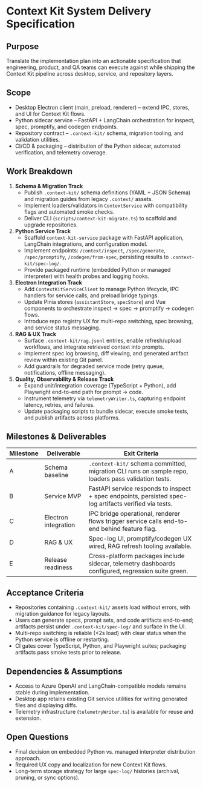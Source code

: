 # Context Kit System Delivery Specification

## Purpose
Translate the implementation plan into an actionable specification that engineering, product, and QA teams can execute against while shipping the Context Kit pipeline across desktop, service, and repository layers.

## Scope
- Desktop Electron client (main, preload, renderer) – extend IPC, stores, and UI for Context Kit flows.
- Python sidecar service – FastAPI + LangChain orchestration for inspect, spec, promptify, and codegen endpoints.
- Repository contract – `.context-kit/` schema, migration tooling, and validation utilities.
- CI/CD & packaging – distribution of the Python sidecar, automated verification, and telemetry coverage.

## Work Breakdown
1. **Schema & Migration Track**
   - Publish `.context-kit/` schema definitions (YAML + JSON Schema) and migration guides from legacy `.context/` assets.
   - Implement loaders/validators in `ContextService` with compatibility flags and automated smoke checks.
   - Deliver CLI (`scripts/context-kit-migrate.ts`) to scaffold and upgrade repositories.
2. **Python Service Track**
   - Scaffold `context-kit-service` package with FastAPI application, LangChain integrations, and configuration model.
   - Implement endpoints: `/context/inspect`, `/spec/generate`, `/spec/promptify`, `/codegen/from-spec`, persisting results to `.context-kit/spec-log/`.
   - Provide packaged runtime (embedded Python or managed interpreter) with health probes and logging hooks.
3. **Electron Integration Track**
   - Add `ContextKitServiceClient` to manage Python lifecycle, IPC handlers for service calls, and preload bridge typings.
   - Update Pinia stores (`assistantStore`, `specStore`) and Vue components to orchestrate inspect → spec → promptify → codegen flows.
   - Introduce repo registry UX for multi-repo switching, spec browsing, and service status messaging.
4. **RAG & UX Track**
   - Surface `.context-kit/rag.jsonl` entries, enable refresh/upload workflows, and integrate retrieved context into prompts.
   - Implement spec log browsing, diff viewing, and generated artifact review within existing Git panel.
   - Add guardrails for degraded service mode (retry queue, notifications, offline messaging).
5. **Quality, Observability & Release Track**
   - Expand unit/integration coverage (TypeScript + Python), add Playwright end-to-end path for prompt → code.
   - Instrument telemetry via `telemetryWriter.ts`, capturing endpoint latency, retries, and failures.
   - Update packaging scripts to bundle sidecar, execute smoke tests, and publish artifacts across platforms.

## Milestones & Deliverables
| Milestone | Deliverable | Exit Criteria |
|-----------|-------------|---------------|
| A | Schema baseline | `.context-kit/` schema committed, migration CLI runs on sample repo, loaders pass validation tests. |
| B | Service MVP | FastAPI service responds to inspect + spec endpoints, persisted spec-log artifacts verified via tests. |
| C | Electron integration | IPC bridge operational, renderer flows trigger service calls end-to-end behind feature flag. |
| D | RAG & UX | Spec-log UI, promptify/codegen UX wired, RAG refresh tooling available. |
| E | Release readiness | Cross-platform packages include sidecar, telemetry dashboards configured, regression suite green. |

## Acceptance Criteria
- Repositories containing `.context-kit/` assets load without errors, with migration guidance for legacy layouts.
- Users can generate specs, prompt sets, and code artifacts end-to-end; artifacts persist under `.context-kit/spec-log/` and surface in the UI.
- Multi-repo switching is reliable (<2s load) with clear status when the Python service is offline or restarting.
- CI gates cover TypeScript, Python, and Playwright suites; packaging artifacts pass smoke tests prior to release.

## Dependencies & Assumptions
- Access to Azure OpenAI and LangChain-compatible models remains stable during implementation.
- Desktop app retains existing Git service utilities for writing generated files and displaying diffs.
- Telemetry infrastructure (`telemetryWriter.ts`) is available for reuse and extension.

## Open Questions
- Final decision on embedded Python vs. managed interpreter distribution approach.
- Required UX copy and localization for new Context Kit flows.
- Long-term storage strategy for large `spec-log/` histories (archival, pruning, or sync options).


